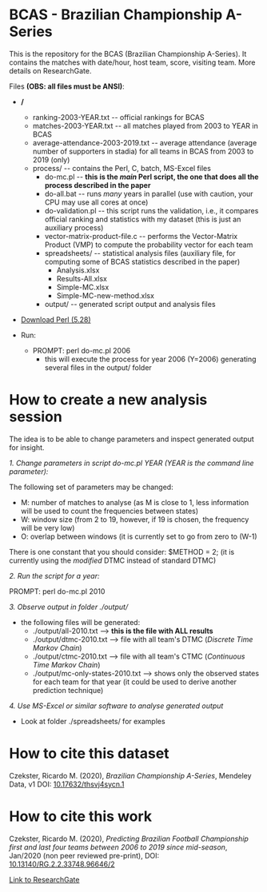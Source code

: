# BCAS - Brazilian Championship A-Series
This is the repository for the BCAS (Brazilian Championship A-Series).
It contains the matches with date/hour, host team, score, visiting team.
More details on ResearchGate.

Files **(OBS: all files must be ANSI)**:
- **/**
  - ranking-2003-YEAR.txt -- official rankings for BCAS
  - matches-2003-YEAR.txt -- all matches played from 2003 to YEAR in BCAS
  - average-attendance-2003-2019.txt -- average attendance (average number of supporters in stadia) for all teams in BCAS from 2003 to 2019 (only)
  - process/ -- contains the Perl, C, batch, MS-Excel files
    - do-mc.pl -- **this is the *main* Perl script, the one that does all the process described in the paper**
    - do-all.bat -- runs *many* years in parallel (use with caution, your CPU may use all cores at once)
    - do-validation.pl -- this script runs the validation, i.e., it compares official ranking and statistics with my dataset (this is just an auxiliary process)
    - vector-matrix-product-file.c -- performs the Vector-Matrix Product (VMP) to compute the probability vector for each team
    - spreadsheets/ -- statistical analysis files (auxiliary file, for computing some of BCAS statistics described in the paper)
      - Analysis.xlsx
      - Results-All.xlsx
      - Simple-MC.xlsx
      - Simple-MC-new-method.xlsx
    - output/ -- generated script output and analysis files

- [Download Perl (5.28)](https://www.activestate.com/products/perl/downloads/)
- Run:
  - PROMPT: perl do-mc.pl 2006
    - this will execute the process for year 2006 (Y=2006) generating several files in the output/ folder

# How to create a new analysis session
The idea is to be able to change parameters and inspect generated output for insight.

*1. Change parameters in script _do-mc.pl YEAR_ (YEAR is the command line parameter):*

The following set of parameters may be changed:
- M: number of matches to analyse (as M is close to 1, less information will be used to count the frequencies between states)
- W: window size (from 2 to 19, however, if 19 is chosen, the frequency will be very low)
- O: overlap between windows (it is currently set to go from zero to (W-1)

There is one constant that you should consider: $METHOD = 2; (it is currently using the _modified_ DTMC instead of standard DTMC)

*2. Run the script for a year:*

PROMPT: perl do-mc.pl 2010

*3. Observe output in folder ./output/*

- the following files will be generated: 
  - ./output/all-2010.txt  --> **this is the file with ALL results**
  - ./output/dtmc-2010.txt  --> file with all team's DTMC (_Discrete Time Markov Chain_)
  - ./output/ctmc-2010.txt  --> file with all team's CTMC (_Continuous Time Markov Chain_)
  - ./output/mc-only-states-2010.txt  --> shows only the observed states for each team for that year (it could be used to derive another prediction technique)
  
*4. Use MS-Excel or similar software to analyse generated output*

- Look at folder ./spreadsheets/ for examples 

# How to cite this dataset
Czekster, Ricardo M. (2020), *Brazilian Championship A-Series*, Mendeley Data, v1 DOI: [10.17632/thsvj4sycn.1](https://dx.doi.org/10.17632/thsvj4sycn.1)
 
# How to cite this work
Czekster, Ricardo M. (2020), *Predicting Brazilian Football Championship first and last four teams between 2006 to 2019 since mid-season*, Jan/2020 (non peer reviewed pre-print), DOI: [10.13140/RG.2.2.33748.96646/2](https://dx.doi.org/10.13140/RG.2.2.33748.96646/2)

[Link to ResearchGate](https://www.researchgate.net/publication/338595720_Predicting_Brazilian_Football_Championship_first_and_last_four_teams_between_2006_to_2019_since_mid-season)
